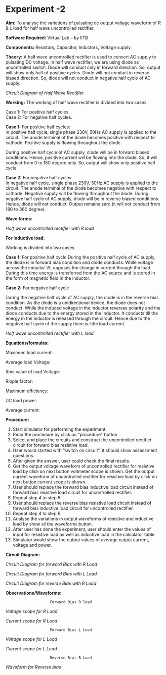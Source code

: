 # Experiment -2

**Aim:** To analyse the variations of pulsating dc output voltage waveform of R & L load for half wave uncontrolled rectifier.  

**Software Required:** Virtual Lab – by IITB  

**Components:** Resistors, Capacitor, Inductors, Voltage supply.  

**Theory:** A half wave uncontrolled rectifier is used to convert AC supply to pulsating DC voltage. In half wave rectifier, we are using diode as uncontrolled switch. Diode will conduct only in forward direction. So, output will show only half of positive cycles. Diode will not conduct in reverse biased direction. So, diode will not conduct in negative half cycle of AC supply.  
 
*Circuit Diagram of Half Wave Rectifier*

**Working:**  The working of half wave rectifier is divided into two cases.  

Case 1: For positive half cycles.  
Case 2: For negative half cycles.  

**Case 1:** For positive half cycles:   
In positive half cycle, single phase 230V, 50Hz AC supply is applied to the circuit. The anode terminal of the diode becomes positive with respect to cathode. Positive supply is flowing throughout the diode.

During positive half cycle of AC supply, diode will be in forward biased conditions. Hence, positive current will be flowing into the diode. So, it will conduct from 0 to 180 degree only. So, output will show only positive half cycle.

**Case 2:** For negative half cycles:   
In negative half cycle, single phase 230V, 50Hz AC supply is applied to the circuit. The anode terminal of the diode becomes negative with respect to cathode. Negative supply will be flowing throughout the diode.
During negative half cycle of AC supply, diode will be in reverse biased conditions. Hence, diode will not conduct. Output remains zero (it will not conduct from 180 to 360 degree).   

**Wave forms:** 

 
*Half wave uncontrolled rectifier with R load*  

**For inductive load:**  

Working is divided into two cases:

**Case 1:** For positive half cycle
During the positive half cycle of AC supply, the diode is in forward bias condition and diode conducts. While voltage across the inductor VL opposes the change in current through the load. During this time energy is transferred from the AC source and is stored in the form of magnetic field in the inductor.

**Case 2:** For negative half cycle

During the negative half cycle of AC supply, the diode is in the reverse bias condition. As the diode is a unidirectional device, the diode does not conduct. While the induced voltage in the inductor reverses polarity and the diode conducts due to the energy stored in the inductor. It conducts till the energy in the inductor is released through the circuit. Hence due to the negative half cycle of the supply there is little load current. 
 
*Half wave uncontrolled rectifier with L load*  

**Equations/formulas:**   

Maximum load current:   
 

Average load Voltage:   

 

Rms value of load Voltage:   

 

Ripple factor:   

 

Maximum efficiency:  

 

DC load power:  

 

Average current:  

 

**Procedure:**   

1.	Start simulator for performing the experiment.
2.	Read the procedure by click on "procedure" button.
3.	Select and place the circuits and construct the uncontrolled rectifier circuit for forward bias resistive load.
4.	User would started with “switch on circuit”, it should show assessment questions.
5.	After given the answer, user could check the final results.
6.	Get the output voltage waveform of uncontrolled rectifier for resistive load by click on next button voltmeter scope is shown. Get the output current waveform of uncontrolled rectifier for resistive load by click on next button current scope is shown.
7.	User should replace the forward bias inductive load circuit instead of forward bias resistive load circuit for uncontrolled rectifier.
8.	Repeat step 4 to step 6
9.	User should replace the reverse bias resistive load circuit instead of forward bias inductive load circuit for uncontrolled rectifier.
10.	Repeat step 4 to step 6
11.	Analyse the variations in output waveforms of resistive and inductive load by show all the waveforms button.
12.	After user has done the experiment, user should enter the values of input for resistive load as well as inductive load in the calculator table.
13.	Simulator would show the output values of average output current, voltage and power.

**Circuit Diagram:**  

 
*Circuit Diagram for forward Bias with R Load*
 
*Circuit Diagram for forward Bias with L Load*
 
*Circuit Diagram for reverse Bias with R Load*

**Observations/Waveforms:**  

                        Forward Bias R load
      
*Voltage scope for R Load*				

*Current scope for R Load*


                        Forward Bias L Load

    
*Voltage scope for L Load*			 


*Current scope for L Load*

                        Reverse Bias R Load
 


*Waveform for Reverse bias*

 
